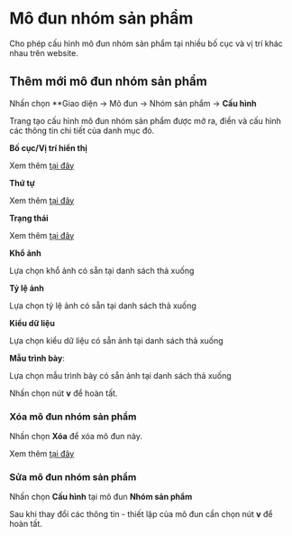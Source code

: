 
# Mô đun nhóm sản phẩm

Cho phép cấu hình mô đun nhóm sản phẩm tại nhiều bố cục và vị trí khác nhau trên website.

## Thêm mới mô đun nhóm sản phẩm

Nhấn chọn **Giao diện -> Mô đun -> Nhóm sản phẩm -> **Cấu hình**

Trang tạo cấu hình mô đun nhóm sản phẩm được mở ra, điền và cấu hình các thông tin chi tiết của danh mục đó.

**Bố cục/Vị trí hiển thị**

Xem thêm [tại đây](https://mkmate.osd.vn/docs/common/logic/#b%E1%BB%91-c%E1%BB%A5c-v%C3%A0-v%E1%BB%8B-tr%C3%AD)

**Thứ tự**

Xem thêm [tại đây](https://mkmate.osd.vn/docs/common/logic/#th%E1%BB%A9-t%E1%BB%B1-s%E1%BA%AFp-x%E1%BA%BFp-l%C3%A0-s%E1%BB%91-ch%E1%BB%89-%C4%91%E1%BB%8Bnh)

**Trạng thái**

Xem thêm [tại đây](https://mkmate.osd.vn/docs/common/logic/#tr%E1%BA%A1ng-th%C3%A1i)

**Khổ ảnh**

Lựa chọn khổ ảnh có sẵn tại danh sách thả xuống

**Tỷ lệ ảnh**

Lựa chọn tỷ lệ ảnh có sẵn tại danh sách thả xuống

**Kiểu dữ liệu**

Lựa chọn kiểu dữ liệu có sẵn ảnh tại danh sách thả xuống

**Mẫu trình bày**:

Lựa chọn mẫu trình bày có sẵn ảnh tại danh sách thả xuống

Nhấn chọn nút **v** để hoàn tất.

### Xóa mô đun nhóm sản phẩm

Nhấn chọn **Xóa** để xóa mô đun này.

Xem thêm [tại đây](https://mkmate.osd.vn/docs/common/logic#x%C3%B3a-c%C3%A1c-m%E1%BB%A5c-c%C3%A1c-th%C3%A0nh-ph%E1%BA%A7n-th%C3%B4ng-tin)

### Sửa mô đun nhóm sản phẩm

Nhấn chọn **Cấu hình** tại mô đun **Nhóm sản phẩm**

Sau khi thay đổi các thông tin - thiết lập của mô đun cần chọn nút **v** để hoàn tất.
